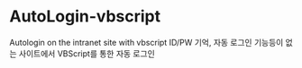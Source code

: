 # AutoLogin-vbscript
Autologin on the intranet site with vbscript
ID/PW 기억, 자동 로그인 기능등이 없는 사이트에서 VBScript를 통한 자동 로그인
